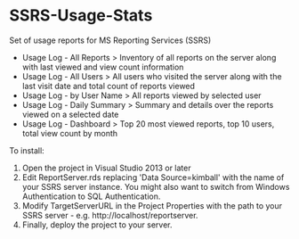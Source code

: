 # SSRS-Usage-Stats
Set of usage reports for MS Reporting Services (SSRS)

* Usage Log - All Reports > Inventory of all reports on the server along with last viewed and view count information
* Usage Log - All Users > All users who visited the server along with the last visit date and total count of reports viewed
* Usage Log - by User Name > All reports viewed by selected user
* Usage Log - Daily Summary > Summary and details over the reports viewed on a selected date
* Usage Log - Dashboard > Top 20 most viewed reports, top 10 users, total view count by month

To install:
1. Open the project in Visual Studio 2013 or later
2. Edit ReportServer.rds replacing 'Data Source=kimball' with the name of your SSRS server instance. You might also want to switch from Windows Authentication to SQL Authentication.
3. Modify TargetServerURL in the Project Properties with the path to your SSRS server - e.g. http://localhost/reportserver. 
4. Finally, deploy the project to your server.


